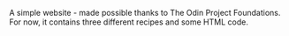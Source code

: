 A simple website - made possible thanks to The Odin Project Foundations.<br>
For now, it contains three different recipes and some HTML code.